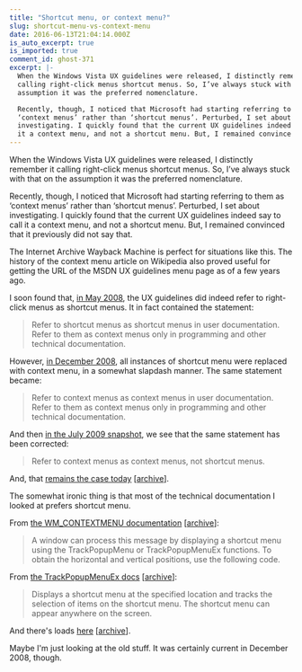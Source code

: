 ```yaml
---
title: "Shortcut menu, or context menu?"
slug: shortcut-menu-vs-context-menu
date: 2016-06-13T21:04:14.000Z
is_auto_excerpt: true
is_imported: true
comment_id: ghost-371
excerpt: |-
  When the Windows Vista UX guidelines were released, I distinctly remember it
  calling right-click menus shortcut menus. So, I’ve always stuck with that on the
  assumption it was the preferred nomenclature.

  Recently, though, I noticed that Microsoft had starting referring to them as
  ‘context menus’ rather than ‘shortcut menus’. Perturbed, I set about
  investigating. I quickly found that the current UX guidelines indeed say to call
  it a context menu, and not a shortcut menu. But, I remained convince
---
```


When the Windows Vista UX guidelines were released, I distinctly remember it
calling right-click menus shortcut menus. So, I’ve always stuck with that on the
assumption it was the preferred nomenclature.

Recently, though, I noticed that Microsoft had starting referring to them as
‘context menus’ rather than ‘shortcut menus’. Perturbed, I set about
investigating. I quickly found that the current UX guidelines indeed say to call
it a context menu, and not a shortcut menu. But, I remained convinced that it
previously did not say that.

The Internet Archive Wayback Machine is perfect for situations like this. The
history of the context menu article on Wikipedia also proved useful for getting
the URL of the MSDN UX guidelines menu page as of a few years ago.

I soon found that,
[in May 2008](https://web.archive.org/web/20080506103725/http://msdn.microsoft.com/en-us/library/aa511502.aspx#documentation),
the UX guidelines did indeed refer to right-click menus as shortcut menus. It in
fact contained the statement:

> Refer to shortcut menus as shortcut menus in user documentation. Refer to them
> as context menus only in programming and other technical documentation.

However,
[in December 2008](https://web.archive.org/web/20081220003042/http://msdn.microsoft.com/en-us/library/aa511502.aspx#documentation),
all instances of shortcut menu were replaced with context menu, in a somewhat
slapdash manner. The same statement became:

> Refer to context menus as context menus in user documentation. Refer to them
> as context menus only in programming and other technical documentation.

And then
[in the July 2009 snapshot](https://web.archive.org/web/20090721080413/http://msdn.microsoft.com/en-us/library/aa511502.aspx#documentation),
we see that the same statement has been corrected:

> Refer to context menus as context menus, not shortcut menus.

And, that
[remains the case today](https://msdn.microsoft.com/en-us/windows/desktop/dn742392.aspx#documentation)
\[[archive](http://archive.is/6aB3u)].

The somewhat ironic thing is that most of the technical documentation I looked
at prefers shortcut menu.

From
[the WM_CONTEXTMENU documentation](<https://msdn.microsoft.com/en-gb/library/windows/desktop/ms647592(v=vs.85).aspx>)
\[[archive](https://archive.is/oDNbC)]:

> A window can process this message by displaying a shortcut menu using the
> TrackPopupMenu or TrackPopupMenuEx functions. To obtain the horizontal and
> vertical positions, use the following code.

From
[the TrackPopupMenuEx docs](https://msdn.microsoft.com/en-gb/library/windows/desktop/ms648003%28v=vs.85%29.aspx)
\[[archive](http://archive.is/i7K3N)]:

> Displays a shortcut menu at the specified location and tracks the selection of
> items on the shortcut menu. The shortcut menu can appear anywhere on the
> screen.

And there's loads
[here](<https://msdn.microsoft.com/en-us/library/windows/desktop/cc144169(v=vs.85).aspx>)
\[[archive](http://archive.is/CL40f)].

Maybe I'm just looking at the old stuff. It was certainly current in December
2008, though.
